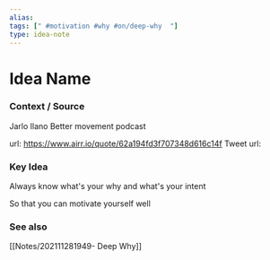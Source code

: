 ```yaml
---
alias: 
tags: [" #motivation #why #on/deep-why  "]
type: idea-note
---
```

# Idea Name

### Context / Source
Jarlo Ilano
Better movement podcast

url: https://www.airr.io/quote/62a194fd3f707348d616c14f
Tweet url: 

### Key Idea

Always know what's your why
and what's your intent

So that you can motivate yourself well

### See also

[[Notes/202111281949- Deep Why]]